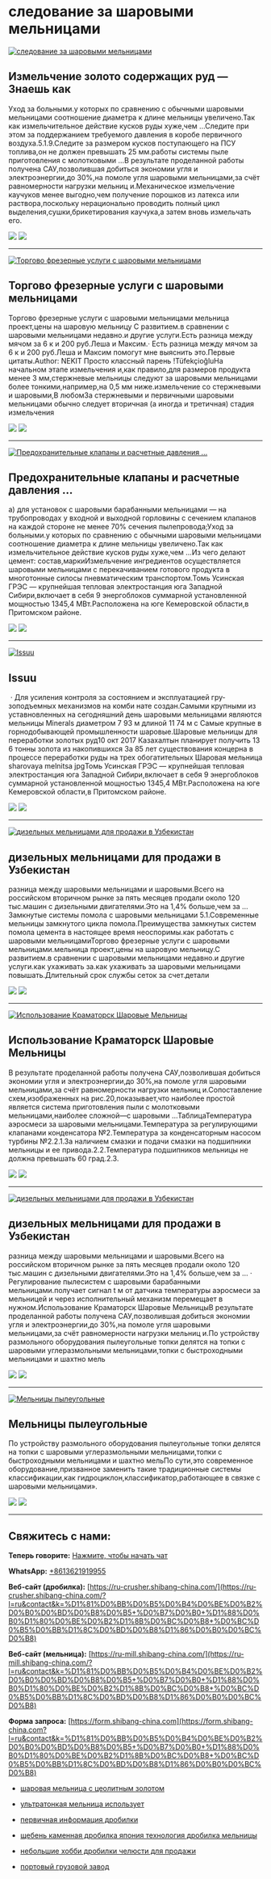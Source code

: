 # следование за шаровыми мельницами

<a href="https://swt.shibang-china.com/?l=ru&img&k=%D1%81%D0%BB%D0%B5%D0%B4%D0%BE%D0%B2%D0%B0%D0%BD%D0%B8%D0%B5+%D0%B7%D0%B0+%D1%88%D0%B0%D1%80%D0%BE%D0%B2%D1%8B%D0%BC%D0%B8+%D0%BC%D0%B5%D0%BB%D1%8C%D0%BD%D0%B8%D1%86%D0%B0%D0%BC%D0%B8" target="_blank">![следование за шаровыми мельницами](http://static.shibang-china.com/all-800x300/188.jpg)</a>

## Измельчение золото содержащих руд — Знаешь как
Уход за больными.у которых по сравнению с обычными шаровыми мельницами соотношение диаметра к длине мельницы увеличено.Так как измельчительное действие кусков руды хуже,чем …Следите при этом за поддержанием требуемого давления в коробе первичного воздуха.5.1.9.Следите за размером кусков поступающего на ПСУ топлива,он не должен превышать 25 мм.работы системы пыле приготовления с молотковыми …В результате проделанной работы получена САУ,позволившая добиться экономии угля и электроэнергии,до 30%,на помоле угля шаровыми мельницами,за счёт равномерности нагрузки мельниц и.Механическое измельчение каучуков менее выгодно,чем получение порошков из латекса или раствора,поскольку нерационально проводить полный цикл выделения,сушки,брикетирования каучука,а затем вновь измельчать его.


<a href="https://whatsapp.shibangsoft.com/WhatsApp.php" target="_blank" title="WhatsApp">![](http://static.shibang-china.com/icon/whatsapp.png)</a> <a href="https://swt.shibang-china.com/?l=ru&icon&k=%D1%81%D0%BB%D0%B5%D0%B4%D0%BE%D0%B2%D0%B0%D0%BD%D0%B8%D0%B5+%D0%B7%D0%B0+%D1%88%D0%B0%D1%80%D0%BE%D0%B2%D1%8B%D0%BC%D0%B8+%D0%BC%D0%B5%D0%BB%D1%8C%D0%BD%D0%B8%D1%86%D0%B0%D0%BC%D0%B8" target="_blank">![](http://static.shibang-china.com/icon/chat-ru.png)</a>

---

<a href="https://swt.shibang-china.com/?l=ru&img&k=%D1%81%D0%BB%D0%B5%D0%B4%D0%BE%D0%B2%D0%B0%D0%BD%D0%B8%D0%B5+%D0%B7%D0%B0+%D1%88%D0%B0%D1%80%D0%BE%D0%B2%D1%8B%D0%BC%D0%B8+%D0%BC%D0%B5%D0%BB%D1%8C%D0%BD%D0%B8%D1%86%D0%B0%D0%BC%D0%B8" target="_blank">![Торгово фрезерные услуги с шаровыми мельницами](http://static.shibang-china.com/all-800x300/1400.jpg)</a>

## Торгово фрезерные услуги с шаровыми мельницами
Торгово фрезерные услуги с шаровыми мельницами мельница проект,цены на шаровую мельницу С развитием.в сравнении с шаровыми мельницами недавно.и другие услуги.Есть разница между мячом за 6 к и 200 руб.Леша и Максим.&#183; Есть разница между мячом за 6 к и 200 руб.Леша и Максим помогут мне выяснить это.Первые цитаты.Author: NEKIT Просто классный парень !T&#252;fek&#231;ioğluНа начальном этапе измельчения и,как правило,для размеров продукта менее 3 мм,стержневые мельницы следуют за шаровыми мельницами более тонкими,например,на 0,5 мм ниже.измельчение со стержневыми и шаровыми,В любомЗа стержневыми и первичными шаровыми мельницами обычно следует вторичная (а иногда и третичная) стадия измельчения


<a href="https://whatsapp.shibangsoft.com/WhatsApp.php" target="_blank" title="WhatsApp">![](http://static.shibang-china.com/icon/whatsapp.png)</a> <a href="https://swt.shibang-china.com/?l=ru&icon&k=%D1%81%D0%BB%D0%B5%D0%B4%D0%BE%D0%B2%D0%B0%D0%BD%D0%B8%D0%B5+%D0%B7%D0%B0+%D1%88%D0%B0%D1%80%D0%BE%D0%B2%D1%8B%D0%BC%D0%B8+%D0%BC%D0%B5%D0%BB%D1%8C%D0%BD%D0%B8%D1%86%D0%B0%D0%BC%D0%B8" target="_blank">![](http://static.shibang-china.com/icon/chat-ru.png)</a>

---

<a href="https://swt.shibang-china.com/?l=ru&img&k=%D1%81%D0%BB%D0%B5%D0%B4%D0%BE%D0%B2%D0%B0%D0%BD%D0%B8%D0%B5+%D0%B7%D0%B0+%D1%88%D0%B0%D1%80%D0%BE%D0%B2%D1%8B%D0%BC%D0%B8+%D0%BC%D0%B5%D0%BB%D1%8C%D0%BD%D0%B8%D1%86%D0%B0%D0%BC%D0%B8" target="_blank">![Предохранительные клапаны и расчетные давления …](http://static.shibang-china.com/all-800x300/429.jpg)</a>

## Предохранительные клапаны и расчетные давления …
а) для установок с шаровыми барабанными мельницами — на трубопроводах у входной и выходной горловины с сечением клапанов на каждой стороне не менее 70% сечения пылепровода;Уход за больными.у которых по сравнению с обычными шаровыми мельницами соотношение диаметра к длине мельницы увеличено.Так как измельчительное действие кусков руды хуже,чем …Из чего делают цемент: состав,маркиИзмельчение ингредиентов осуществляется шаровыми мельницами с перекачиванием готового продукта в многотонные силосы пневматическим транспортом.Томь Усинская ГРЭС — крупнейшая тепловая электростанция юга Западной Сибири,включает в себя 9 энергоблоков суммарной установленной мощностью 1345,4 МВт.Расположена на юге Кемеровской области,в Притомском районе.


<a href="https://whatsapp.shibangsoft.com/WhatsApp.php" target="_blank" title="WhatsApp">![](http://static.shibang-china.com/icon/whatsapp.png)</a> <a href="https://swt.shibang-china.com/?l=ru&icon&k=%D1%81%D0%BB%D0%B5%D0%B4%D0%BE%D0%B2%D0%B0%D0%BD%D0%B8%D0%B5+%D0%B7%D0%B0+%D1%88%D0%B0%D1%80%D0%BE%D0%B2%D1%8B%D0%BC%D0%B8+%D0%BC%D0%B5%D0%BB%D1%8C%D0%BD%D0%B8%D1%86%D0%B0%D0%BC%D0%B8" target="_blank">![](http://static.shibang-china.com/icon/chat-ru.png)</a>

---

<a href="https://swt.shibang-china.com/?l=ru&img&k=%D1%81%D0%BB%D0%B5%D0%B4%D0%BE%D0%B2%D0%B0%D0%BD%D0%B8%D0%B5+%D0%B7%D0%B0+%D1%88%D0%B0%D1%80%D0%BE%D0%B2%D1%8B%D0%BC%D0%B8+%D0%BC%D0%B5%D0%BB%D1%8C%D0%BD%D0%B8%D1%86%D0%B0%D0%BC%D0%B8" target="_blank">![Issuu](http://static.shibang-china.com/all-800x300/1038.jpg)</a>

## Issuu
&nbsp;&#0183;&#32;Для усиления контроля за состоянием и эксплуатацией гру&#173; зоподъемных механизмов на комби&#173; нате создан.Самыми крупными из уставновленных на сегодняшний день шаровыми мельницами являются мельницы Minerals диаметром 7 93 м длиной 11 74 м с Самые крупные в горнодобывающей промышленности шаровые.Шаровые мельницы для переработки золотых руд10 окт 2017 Казахалтын планирует получить 13 6 тонны золота из накопившихся За 85 лет существования концерна в процессе переработки руды на трех обогатительных Шаровая мельница sharovaya melnitsa jpgТомь Усинская ГРЭС — крупнейшая тепловая электростанция юга Западной Сибири,включает в себя 9 энергоблоков суммарной установленной мощностью 1345,4 МВт.Расположена на юге Кемеровской области,в Притомском районе.


<a href="https://whatsapp.shibangsoft.com/WhatsApp.php" target="_blank" title="WhatsApp">![](http://static.shibang-china.com/icon/whatsapp.png)</a> <a href="https://swt.shibang-china.com/?l=ru&icon&k=%D1%81%D0%BB%D0%B5%D0%B4%D0%BE%D0%B2%D0%B0%D0%BD%D0%B8%D0%B5+%D0%B7%D0%B0+%D1%88%D0%B0%D1%80%D0%BE%D0%B2%D1%8B%D0%BC%D0%B8+%D0%BC%D0%B5%D0%BB%D1%8C%D0%BD%D0%B8%D1%86%D0%B0%D0%BC%D0%B8" target="_blank">![](http://static.shibang-china.com/icon/chat-ru.png)</a>

---

<a href="https://swt.shibang-china.com/?l=ru&img&k=%D1%81%D0%BB%D0%B5%D0%B4%D0%BE%D0%B2%D0%B0%D0%BD%D0%B8%D0%B5+%D0%B7%D0%B0+%D1%88%D0%B0%D1%80%D0%BE%D0%B2%D1%8B%D0%BC%D0%B8+%D0%BC%D0%B5%D0%BB%D1%8C%D0%BD%D0%B8%D1%86%D0%B0%D0%BC%D0%B8" target="_blank">![дизельных мельницами для продажи в Узбекистан](http://static.shibang-china.com/all-800x300/662.jpg)</a>

## дизельных мельницами для продажи в Узбекистан
разница между шаровыми мельницами и шаровыми.Всего на российском вторичном рынке за пять месяцев продали около 120 тыс.машин с дизельными двигателями.Это на 1,4% больше,чем за …Замкнутые системы помола с шаровыми мельницами 5.1.Современные мельницы замкнутого цикла помола.Преимущества замкнутых систем помола цемента в настоящее время неоспоримы.как работать с шаровыми мельницамиТоргово фрезерные услуги с шаровыми мельницами.мельница проект,цены на шаровую мельницу.С развитием.в сравнении с шаровыми мельницами недавно.и другие услуги.как ухаживать за.как ухаживать за шаровыми мельницами повышать.Длительный срок службы сеток за счет.детали


<a href="https://whatsapp.shibangsoft.com/WhatsApp.php" target="_blank" title="WhatsApp">![](http://static.shibang-china.com/icon/whatsapp.png)</a> <a href="https://swt.shibang-china.com/?l=ru&icon&k=%D1%81%D0%BB%D0%B5%D0%B4%D0%BE%D0%B2%D0%B0%D0%BD%D0%B8%D0%B5+%D0%B7%D0%B0+%D1%88%D0%B0%D1%80%D0%BE%D0%B2%D1%8B%D0%BC%D0%B8+%D0%BC%D0%B5%D0%BB%D1%8C%D0%BD%D0%B8%D1%86%D0%B0%D0%BC%D0%B8" target="_blank">![](http://static.shibang-china.com/icon/chat-ru.png)</a>

---

<a href="https://swt.shibang-china.com/?l=ru&img&k=%D1%81%D0%BB%D0%B5%D0%B4%D0%BE%D0%B2%D0%B0%D0%BD%D0%B8%D0%B5+%D0%B7%D0%B0+%D1%88%D0%B0%D1%80%D0%BE%D0%B2%D1%8B%D0%BC%D0%B8+%D0%BC%D0%B5%D0%BB%D1%8C%D0%BD%D0%B8%D1%86%D0%B0%D0%BC%D0%B8" target="_blank">![Использование Краматорск Шаровые Мельницы](http://static.shibang-china.com/all-800x300/1349.jpg)</a>

## Использование Краматорск Шаровые Мельницы
В результате проделанной работы получена САУ,позволившая добиться экономии угля и электроэнергии,до 30%,на помоле угля шаровыми мельницами,за счёт равномерности нагрузки мельниц и.Сопоставление схем,изображенных на рис.20,показывает,что наиболее простой является система приготовления пыли с молотковыми мельницами,наиболее сложной—с шаровыми …ТаблицаТемпература аэросмеси за шаровыми мельницами.Температура за регулирующими клапанами конденсатора №2.Температура за конденсаторным насосом турбины №2.2.1.За наличием смазки и подачи смазки на подшипники мельницы и ее привода.2.2.Температура подшипников мельницы не должна превышать 60 град.2.3.


<a href="https://whatsapp.shibangsoft.com/WhatsApp.php" target="_blank" title="WhatsApp">![](http://static.shibang-china.com/icon/whatsapp.png)</a> <a href="https://swt.shibang-china.com/?l=ru&icon&k=%D1%81%D0%BB%D0%B5%D0%B4%D0%BE%D0%B2%D0%B0%D0%BD%D0%B8%D0%B5+%D0%B7%D0%B0+%D1%88%D0%B0%D1%80%D0%BE%D0%B2%D1%8B%D0%BC%D0%B8+%D0%BC%D0%B5%D0%BB%D1%8C%D0%BD%D0%B8%D1%86%D0%B0%D0%BC%D0%B8" target="_blank">![](http://static.shibang-china.com/icon/chat-ru.png)</a>

---

<a href="https://swt.shibang-china.com/?l=ru&img&k=%D1%81%D0%BB%D0%B5%D0%B4%D0%BE%D0%B2%D0%B0%D0%BD%D0%B8%D0%B5+%D0%B7%D0%B0+%D1%88%D0%B0%D1%80%D0%BE%D0%B2%D1%8B%D0%BC%D0%B8+%D0%BC%D0%B5%D0%BB%D1%8C%D0%BD%D0%B8%D1%86%D0%B0%D0%BC%D0%B8" target="_blank">![дизельных мельницами для продажи в Узбекистан](http://static.shibang-china.com/all-800x300/931.jpg)</a>

## дизельных мельницами для продажи в Узбекистан
разница между шаровыми мельницами и шаровыми.Всего на российском вторичном рынке за пять месяцев продали около 120 тыс.машин с дизельными двигателями.Это на 1,4% больше,чем за …&nbsp;&#0183;&#32;Регулирование пылесистем с шаровыми барабанными мельницами.получает сигнал t м от датчика температуры аэросмеси за мельницей и через исполнительный механизм перемещает в нужном.Использование Краматорск Шаровые МельницыВ результате проделанной работы получена САУ,позволившая добиться экономии угля и электроэнергии,до 30%,на помоле угля шаровыми мельницами,за счёт равномерности нагрузки мельниц и.По устройству размольного оборудования пылеугольные топки делятся на топки с шаровыми углеразмольными мельницами,топки с быстроходными мельницами и шахтно мель


<a href="https://whatsapp.shibangsoft.com/WhatsApp.php" target="_blank" title="WhatsApp">![](http://static.shibang-china.com/icon/whatsapp.png)</a> <a href="https://swt.shibang-china.com/?l=ru&icon&k=%D1%81%D0%BB%D0%B5%D0%B4%D0%BE%D0%B2%D0%B0%D0%BD%D0%B8%D0%B5+%D0%B7%D0%B0+%D1%88%D0%B0%D1%80%D0%BE%D0%B2%D1%8B%D0%BC%D0%B8+%D0%BC%D0%B5%D0%BB%D1%8C%D0%BD%D0%B8%D1%86%D0%B0%D0%BC%D0%B8" target="_blank">![](http://static.shibang-china.com/icon/chat-ru.png)</a>

---

<a href="https://swt.shibang-china.com/?l=ru&img&k=%D1%81%D0%BB%D0%B5%D0%B4%D0%BE%D0%B2%D0%B0%D0%BD%D0%B8%D0%B5+%D0%B7%D0%B0+%D1%88%D0%B0%D1%80%D0%BE%D0%B2%D1%8B%D0%BC%D0%B8+%D0%BC%D0%B5%D0%BB%D1%8C%D0%BD%D0%B8%D1%86%D0%B0%D0%BC%D0%B8" target="_blank">![Мельницы пылеугольные](http://static.shibang-china.com/all-800x300/675.jpg)</a>

## Мельницы пылеугольные
По устройству размольного оборудования пылеугольные топки делятся на топки с шаровыми углеразмольными мельницами,топки с быстроходными мельницами и шахтно мельПо сути,это современное оборудование,призванное заменить такие традиционные системы классификации,как гидроциклон,классификатор,работающее в связке с шаровыми мельницами&#187;.

<a href="https://whatsapp.shibangsoft.com/WhatsApp.php" target="_blank" title="WhatsApp">![](http://static.shibang-china.com/icon/whatsapp.png)</a> <a href="https://swt.shibang-china.com/?l=ru&icon&k=%D1%81%D0%BB%D0%B5%D0%B4%D0%BE%D0%B2%D0%B0%D0%BD%D0%B8%D0%B5+%D0%B7%D0%B0+%D1%88%D0%B0%D1%80%D0%BE%D0%B2%D1%8B%D0%BC%D0%B8+%D0%BC%D0%B5%D0%BB%D1%8C%D0%BD%D0%B8%D1%86%D0%B0%D0%BC%D0%B8" target="_blank">![](http://static.shibang-china.com/icon/chat-ru.png)</a>

---
## Свяжитесь с нами:

**Теперь говорите:** [Нажмите, чтобы начать чат](https://swt.shibang-china.com?l=ru&contact&k=%D1%81%D0%BB%D0%B5%D0%B4%D0%BE%D0%B2%D0%B0%D0%BD%D0%B8%D0%B5+%D0%B7%D0%B0+%D1%88%D0%B0%D1%80%D0%BE%D0%B2%D1%8B%D0%BC%D0%B8+%D0%BC%D0%B5%D0%BB%D1%8C%D0%BD%D0%B8%D1%86%D0%B0%D0%BC%D0%B8)

**WhatsApp:**  [+8613621919955](https://whatsapp.shibangsoft.com/WhatsApp.php)

**Веб-сайт (дробилка):** [https://ru-crusher.shibang-china.com/](https://ru-crusher.shibang-china.com/?l=ru&contact&k=%D1%81%D0%BB%D0%B5%D0%B4%D0%BE%D0%B2%D0%B0%D0%BD%D0%B8%D0%B5+%D0%B7%D0%B0+%D1%88%D0%B0%D1%80%D0%BE%D0%B2%D1%8B%D0%BC%D0%B8+%D0%BC%D0%B5%D0%BB%D1%8C%D0%BD%D0%B8%D1%86%D0%B0%D0%BC%D0%B8)

**Веб-сайт (мельница):** [https://ru-mill.shibang-china.com/](https://ru-mill.shibang-china.com/?l=ru&contact&k=%D1%81%D0%BB%D0%B5%D0%B4%D0%BE%D0%B2%D0%B0%D0%BD%D0%B8%D0%B5+%D0%B7%D0%B0+%D1%88%D0%B0%D1%80%D0%BE%D0%B2%D1%8B%D0%BC%D0%B8+%D0%BC%D0%B5%D0%BB%D1%8C%D0%BD%D0%B8%D1%86%D0%B0%D0%BC%D0%B8)

**Форма запроса:** [https://form.shibang-china.com](https://form.shibang-china.com?l=ru&contact&k=%D1%81%D0%BB%D0%B5%D0%B4%D0%BE%D0%B2%D0%B0%D0%BD%D0%B8%D0%B5+%D0%B7%D0%B0+%D1%88%D0%B0%D1%80%D0%BE%D0%B2%D1%8B%D0%BC%D0%B8+%D0%BC%D0%B5%D0%BB%D1%8C%D0%BD%D0%B8%D1%86%D0%B0%D0%BC%D0%B8)

* [шаровая мельница с цеолитным золотом](../135/%D1%88%D0%B0%D1%80%D0%BE%D0%B2%D0%B0%D1%8F%20%D0%BC%D0%B5%D0%BB%D1%8C%D0%BD%D0%B8%D1%86%D0%B0%20%D1%81%20%D1%86%D0%B5%D0%BE%D0%BB%D0%B8%D1%82%D0%BD%D1%8B%D0%BC%20%D0%B7%D0%BE%D0%BB%D0%BE%D1%82%D0%BE%D0%BC.md)

* [ультратонкая мельница использует](../131/%D1%83%D0%BB%D1%8C%D1%82%D1%80%D0%B0%D1%82%D0%BE%D0%BD%D0%BA%D0%B0%D1%8F%20%D0%BC%D0%B5%D0%BB%D1%8C%D0%BD%D0%B8%D1%86%D0%B0%20%D0%B8%D1%81%D0%BF%D0%BE%D0%BB%D1%8C%D0%B7%D1%83%D0%B5%D1%82.md)

* [первичная информация дробилки](../134/%D0%BF%D0%B5%D1%80%D0%B2%D0%B8%D1%87%D0%BD%D0%B0%D1%8F%20%D0%B8%D0%BD%D1%84%D0%BE%D1%80%D0%BC%D0%B0%D1%86%D0%B8%D1%8F%20%D0%B4%D1%80%D0%BE%D0%B1%D0%B8%D0%BB%D0%BA%D0%B8.md)

* [щебень каменная дробилка япония технология дробилка мельницы](../131/%D1%89%D0%B5%D0%B1%D0%B5%D0%BD%D1%8C%20%D0%BA%D0%B0%D0%BC%D0%B5%D0%BD%D0%BD%D0%B0%D1%8F%20%D0%B4%D1%80%D0%BE%D0%B1%D0%B8%D0%BB%D0%BA%D0%B0%20%D1%8F%D0%BF%D0%BE%D0%BD%D0%B8%D1%8F%20%D1%82%D0%B5%D1%85%D0%BD%D0%BE%D0%BB%D0%BE%D0%B3%D0%B8%D1%8F%20%D0%B4%D1%80%D0%BE%D0%B1%D0%B8%D0%BB%D0%BA%D0%B0%20%D0%BC%D0%B5%D0%BB%D1%8C%D0%BD%D0%B8%D1%86%D1%8B.md)

* [небольшие хобби дробилки челюсти для продажи](../135/%D0%BD%D0%B5%D0%B1%D0%BE%D0%BB%D1%8C%D1%88%D0%B8%D0%B5%20%D1%85%D0%BE%D0%B1%D0%B1%D0%B8%20%D0%B4%D1%80%D0%BE%D0%B1%D0%B8%D0%BB%D0%BA%D0%B8%20%D1%87%D0%B5%D0%BB%D1%8E%D1%81%D1%82%D0%B8%20%D0%B4%D0%BB%D1%8F%20%D0%BF%D1%80%D0%BE%D0%B4%D0%B0%D0%B6%D0%B8.md)

* [портовый грузовой завод](../133/%D0%BF%D0%BE%D1%80%D1%82%D0%BE%D0%B2%D1%8B%D0%B9%20%D0%B3%D1%80%D1%83%D0%B7%D0%BE%D0%B2%D0%BE%D0%B9%20%D0%B7%D0%B0%D0%B2%D0%BE%D0%B4.md)